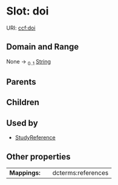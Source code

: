 
# Slot: doi




URI: [ccf:doi](http://purl.org/ccf/doi)


## Domain and Range

None &#8594;  <sub>0..1</sub> [String](types/String.md)

## Parents


## Children


## Used by

 * [StudyReference](StudyReference.md)

## Other properties

|  |  |  |
| --- | --- | --- |
| **Mappings:** | | dcterms:references |

